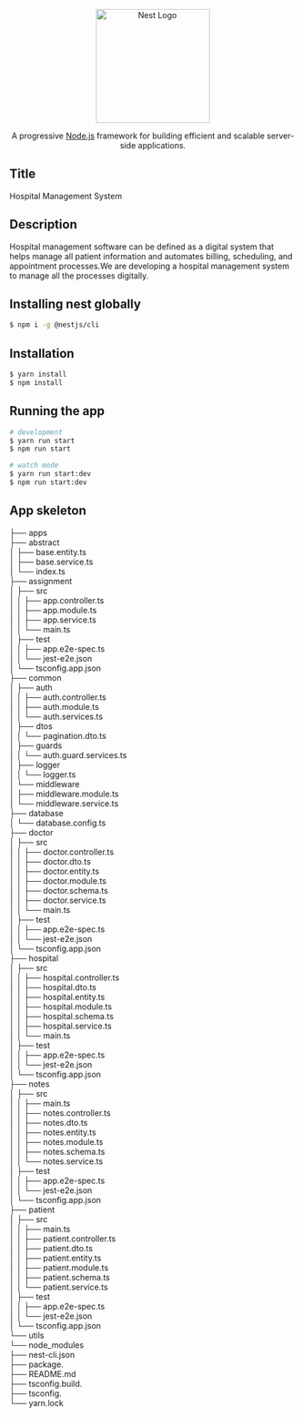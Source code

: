 <p align="center">
  <a href="http://nestjs.com/" target="blank"><img src="https://nestjs.com/img/logo-small.svg" width="200" alt="Nest Logo" /></a>
</p>

[circleci-image]: https://img.shields.io/circleci/build/github/nestjs/nest/master?token=abc123def456
[circleci-url]: https://circleci.com/gh/nestjs/nest

  <p align="center">A progressive <a href="http://nodejs.org" target="_blank">Node.js</a> framework for building efficient and scalable server-side applications.</p>
    <p align="center">


## Title
Hospital Management System

## Description
Hospital management software can be defined as a digital system that helps manage all patient information and automates billing, scheduling, and appointment processes.We are developing a hospital management system to manage all the processes digitally.


## Installing nest globally

```bash
$ npm i -g @nestjs/cli
```
## Installation

```bash
$ yarn install
$ npm install
```
## Running the app

```bash
# development
$ yarn run start
$ npm run start

# watch mode
$ yarn run start:dev
$ npm run start:dev

```


## App skeleton
├── apps                                                                   
├── abstract   
│   ├── base.entity.ts     
│   ├── base.service.ts   
│   └── index.ts   
├── assignment  
│   ├── src   
│   │   ├── app.controller.ts   
│   │   ├── app.module.ts   
│   │   ├── app.service.ts   
│   │   └── main.ts   
│   ├── test  
│   │   ├── app.e2e-spec.ts   
│   │   └── jest-e2e.json  
│   └── tsconfig.app.json   
├── common  
│   ├── auth   
│   │   ├── auth.controller.ts   
│   │   ├── auth.module.ts   
│   │   └── auth.services.ts   
│   ├── dtos   
│   │   └── pagination.dto.ts     
│   ├── guards   
│   │   └── auth.guard.services.ts     
│   ├── logger   
│   │   └── logger.ts     
│   └── middleware  
│       ├── middleware.module.ts     
│       └── middleware.service.ts      
├── database   
│   └── database.config.ts      
├── doctor   
│   ├── src    
│   │   ├── doctor.controller.ts   
│   │   ├── doctor.dto.ts   
│   │   ├── doctor.entity.ts   
│   │   ├── doctor.module.ts   
│   │   ├── doctor.schema.ts   
│   │   ├── doctor.service.ts   
│   │   └── main.ts   
│   ├── test   
│   │   ├── app.e2e-spec.ts      
│   │   └── jest-e2e.json   
│   └── tsconfig.app.json   
├── hospital    
│   ├── src    
│   │   ├── hospital.controller.ts   
│   │   ├── hospital.dto.ts   
│   │   ├── hospital.entity.ts   
│   │   ├── hospital.module.ts   
│   │   ├── hospital.schema.ts   
│   │   ├── hospital.service.ts   
│   │   └── main.ts   
│   ├── test   
│   │   ├── app.e2e-spec.ts       
│   │   └── jest-e2e.json   
│   └── tsconfig.app.json    
├── notes    
│   ├── src    
│   │   ├── main.ts   
│   │   ├── notes.controller.ts   
│   │   ├── notes.dto.ts   
│   │   ├── notes.entity.ts   
│   │   ├── notes.module.ts   
│   │   ├── notes.schema.ts   
│   │   └── notes.service.ts   
│   ├── test    
│   │   ├── app.e2e-spec.ts       
│   │   └── jest-e2e.json   
│   └── tsconfig.app.json   
├── patient   
│   ├── src    
│   │   ├── main.ts      
│   │   ├── patient.controller.ts   
│   │   ├── patient.dto.ts   
│   │   ├── patient.entity.ts   
│   │   ├── patient.module.ts   
│   │   ├── patient.schema.ts   
│   │   └── patient.service.ts   
│   ├── test    
│   │   ├── app.e2e-spec.ts      
│   │   └── jest-e2e.json   
│   └── tsconfig.app.json   
└── utils    
└── node_modules   
├── nest-cli.json   
├── package.       
├── README.md   
├── tsconfig.build.      
├── tsconfig.      
└── yarn.lock    